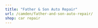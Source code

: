 ```yaml
---
title: "Father & Son Auto Repair"
url: /camden/father-and-son-auto-repair/
shop: car repair
---
```

